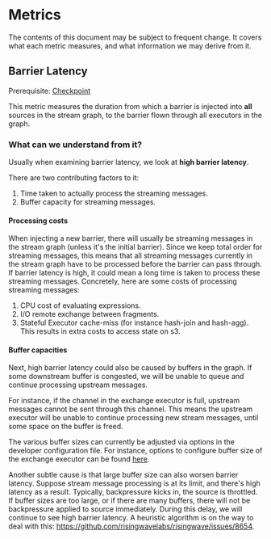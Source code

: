 # Metrics

The contents of this document may be subject to frequent change.
It covers what each metric measures, and what information we may derive from it.

## Barrier Latency

Prerequisite: [Checkpoint](./checkpoint.md)

This metric measures the duration from which a barrier is injected into **all** sources in the stream graph,
to the barrier flown through all executors in the graph.

### What can we understand from it?

Usually when examining barrier latency, we look at **high barrier latency**.

There are two contributing factors to it:
1. Time taken to actually process the streaming messages.
2. Buffer capacity for streaming messages.

#### Processing costs

When injecting a new barrier,
there will usually be streaming messages in the stream graph (unless it's the initial barrier).
Since we keep total order for streaming messages,
this means that all streaming messages currently in the stream graph have to be processed
before the barrier can pass through.
If barrier latency is high, it could mean a long time is taken to process these streaming messages.
Concretely, here are some costs of processing streaming messages:
1. CPU cost of evaluating expressions.
2. I/O remote exchange between fragments.
3. Stateful Executor cache-miss (for instance hash-join and hash-agg). This results in extra costs to access state on s3.

#### Buffer capacities

Next, high barrier latency could also be caused by buffers in the graph.
If some downstream buffer is congested, we will be unable to queue and continue processing upstream messages.

For instance, if the channel in the exchange executor is full,
upstream messages cannot be sent through this channel.
This means the upstream executor will be unable to continue processing new stream messages, until some space on the buffer is freed.

The various buffer sizes can currently be adjusted via options in the developer configuration file.
For instance, options to configure buffer size of the exchange executor can be found [here](https://github.com/risingwavelabs/risingwave/blob/a36e01307d60491b91870ac5a37049a378fe986f/src/config/example.toml#L49-L50).

Another subtle cause is that large buffer size can also worsen barrier latency.
Suppose stream message processing is at its limit, and there's high latency as a result.
Typically, backpressure kicks in, the source is throttled.
If buffer sizes are too large, or if there are many buffers, there will not be backpressure applied to source immediately.
During this delay, we will continue to see high barrier latency.
A heuristic algorithm is on the way to deal with this: https://github.com/risingwavelabs/risingwave/issues/8654. 

